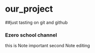 # our_project
##just tasting  on git and github 
### Ezero school channel 

this is Note important 
second Note editing
